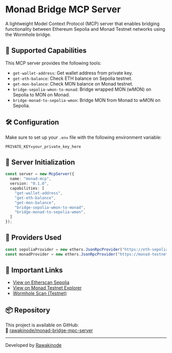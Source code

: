 
# Monad Bridge MCP Server

A lightweight Model Context Protocol (MCP) server that enables bridging functionality between Ethereum Sepolia and Monad Testnet networks using the Wormhole bridge.

## 🚀 Supported Capabilities

This MCP server provides the following tools:

- `get-wallet-address`: Get wallet address from private key.
- `get-eth-balance`: Check ETH balance on Sepolia testnet.
- `get-mon-balance`: Check MON balance on Monad testnet.
- `bridge-sepolia-wmon-to-monad`: Bridge wrapped MON (wMON) on Sepolia to MON on Monad.
- `bridge-monad-to-sepolia-wmon`: Bridge MON from Monad to wMON on Sepolia.

## 🛠 Configuration

Make sure to set up your `.env` file with the following environment variable:

```env
PRIVATE_KEY=your_private_key_here
```

## 🧱 Server Initialization

```ts
const server = new McpServer({
  name: "monad-mcp",
  version: "0.1.0",
  capabilities: [
    "get-wallet-address",
    "get-eth-balance",
    "get-mon-balance",
    "bridge-sepolia-wmon-to-monad",
    "bridge-monad-to-sepolia-wmon",
  ]
});
```

## 🧪 Providers Used

```ts
const sepoliaProvider = new ethers.JsonRpcProvider("https://eth-sepolia.g.alchemy.com/v2/...");
const monadProvider = new ethers.JsonRpcProvider("https://monad-testnet.g.alchemy.com/v2/...");
```

## 🔗 Important Links

- [View on Etherscan Sepolia](https://sepolia.etherscan.io/)
- [View on Monad Testnet Explorer](https://testnet.monadexplorer.com/)
- [Wormhole Scan (Testnet)](https://wormholescan.io/?network=Testnet)

## 📦 Repository

This project is available on GitHub:  
🔗 [rawakinode/monad-bridge-mpc-server](https://github.com/rawakinode/monad-bridge-mpc-server)

---

Developed by [Rawakinode](https://github.com/rawakinode)
